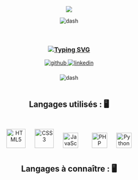 
<p align="center">
<img src="https://raw.githubusercontent.com/robiot/robiot/main/jump.gif" />
</p>

<div align="center">
   <img src="https://user-images.githubusercontent.com/73097560/115834477-dbab4500-a447-11eb-908a-139a6edaec5c.gif" alt="dash" />
  </div>
</hr>
</hr>
<br/>
<br/>
<div align="center">
<h3>
   <div align="center">
 <a href="https://git.io/typing-svg"><img src="https://readme-typing-svg.demolab.com?font=Debian&weight=700&size=23&pause=1000&color=01F798&width=435&lines=Bienvenue+sur+mon+profil+Github+!+%F0%9F%96%A5" alt="Typing SVG" /></a>
</h3>
<a href="https://github.com/smechrafi" target="_blank">
<img src=https://img.shields.io/badge/github-%2324292e.svg?&style=for-the-badge&logo=github&logoColor=white alt=github style="margin-bottom: 5px;" />
</a>
<a href="https://www.linkedin.com/in/steven-m-0bb00622a/" target="_blank">
<img src=https://img.shields.io/badge/linkedin-%231E77B5.svg?&style=for-the-badge&logo=linkedin&logoColor=white alt=linkedin style="margin-bottom: 5px;" />
</a>
</div> 
<br/>


<div align="center">
   <img src="https://user-images.githubusercontent.com/73097560/115834477-dbab4500-a447-11eb-908a-139a6edaec5c.gif" alt="dash" />
  </div>

<br/>
 <h2 align="center"> Langages utilisés : 🖥️ </h2> 
  <br/>
<div align="center">  
<a href="https://en.wikipedia.org/wiki/HTML5" target="_blank"><img style="margin: 10px" src="https://profilinator.rishav.dev/skills-assets/html5-original-wordmark.svg" alt="HTML5" height="50" /></a>  
<a href="https://www.w3schools.com/css/" target="_blank"><img style="margin: 10px" src="https://profilinator.rishav.dev/skills-assets/css3-original-wordmark.svg" alt="CSS3" height="50" /></a>  
<a href="https://www.javascript.com/" target="_blank"><img style="margin: 10px" src="https://profilinator.rishav.dev/skills-assets/javascript-original.svg" alt="JavaScript" height="40" /></a> 
   &nbsp;&nbsp;
<a href="https://www.php.net/" target="_blank"><img style="margin: 10px" src="https://profilinator.rishav.dev/skills-assets/php-original.svg" alt="PHP" height="40" /></a>
<a href="https://www.python.org/" target="_blank"><img style="margin: 10px" src="https://profilinator.rishav.dev/skills-assets/python-original.svg" alt="Python" height="40" /></a>  

<br/>
<h2 align="center"> Langages à connaître : 🖥️ </h2> 

